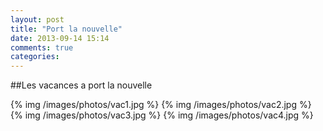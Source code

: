 ```yaml
---
layout: post
title: "Port la nouvelle"
date: 2013-09-14 15:14
comments: true
categories:
---
```

##Les vacances a port la nouvelle


{% img /images/photos/vac1.jpg %}
{% img /images/photos/vac2.jpg %}
{% img /images/photos/vac3.jpg %}
{% img /images/photos/vac4.jpg %}
